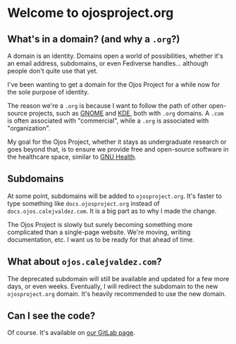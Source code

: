 # Welcome to ojosproject.org

## What's in a domain? (and why a `.org`?)

A domain is an identity. Domains open a world of possibilities, whether it's an email address, subdomains, or even Fediverse handles... although people don't quite use that yet.

I've been wanting to get a domain for the Ojos Project for a while now for the sole purpose of identity.

The reason we're a `.org` is because I want to follow the path of other open-source projects, such as [GNOME](https://gnome.org/) and [KDE](https://kde.org/), both with `.org` domains. A `.com` is often associated with "commercial", while a `.org` is associated with "organization".

My goal for the Ojos Project, whether it stays as undergraduate research or goes beyond that, is to ensure we provide free and open-source software in the healthcare space, similar to [GNU Health](https://www.gnuhealth.org/).

## Subdomains

At some point, subdomains will be added to `ojosproject.org`. It's faster to type something like `docs.ojosproject.org` instead of `docs.ojos.calejvaldez.com`. It is a big part as to why I made the change.

The Ojos Project is slowly but surely becoming something more complicated than a single-page website. We're moving, writing documentation, etc. I want us to be ready for that ahead of time.

## What about `ojos.calejvaldez.com`?

The deprecated subdomain will still be available and updated for a few more days, or even weeks. Eventually, I will redirect the subdomain to the new `ojosproject.org` domain. It's heavily recommended to use the new domain.

## Can I see the code?

Of course. It's available on [our GitLab page](https://gitlab.com/ojosproject/website).

